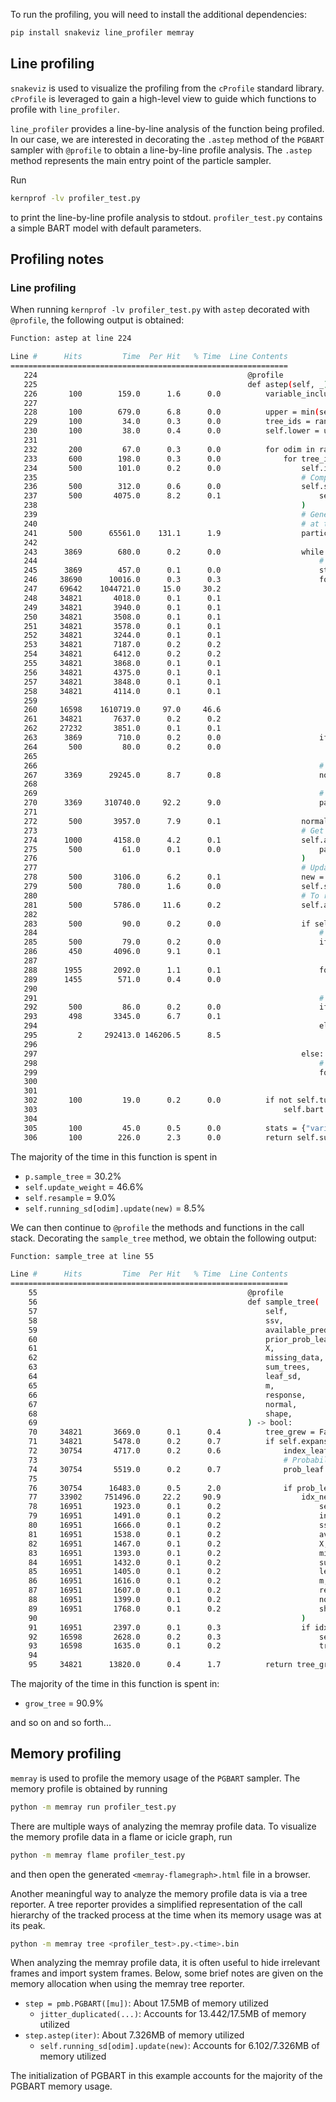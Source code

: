 To run the profiling, you will need to install the additional dependencies:

```bash
pip install snakeviz line_profiler memray
```

## Line profiling

`snakeviz` is used to visualize the profiling from the `cProfile` standard library. `cProfile` is leveraged to gain a high-level view to guide which functions to profile with `line_profiler`.

`line_profiler` provides a line-by-line analysis of the function being profiled. In our case, we are interested in decorating the `.astep` method of the `PGBART` sampler with `@profile` to obtain a line-by-line profile analysis. The `.astep` method represents the main entry point of the particle sampler.

Run

```bash
kernprof -lv profiler_test.py
```

to print the line-by-line profile analysis to stdout. `profiler_test.py` contains a simple BART model with default parameters.

## Profiling notes

### Line profiling

When running `kernprof -lv profiler_test.py` with `astep` decorated with `@profile`, the following output is obtained:

```bash
Function: astep at line 224

Line #      Hits         Time  Per Hit   % Time  Line Contents
==============================================================
   224                                               @profile
   225                                               def astep(self, _):
   226       100        159.0      1.6      0.0          variable_inclusion = np.zeros(self.num_variates, dtype="int")
   227                                           
   228       100        679.0      6.8      0.0          upper = min(self.lower + self.batch[~self.tune], self.m)
   229       100         34.0      0.3      0.0          tree_ids = range(self.lower, upper)
   230       100         38.0      0.4      0.0          self.lower = upper if upper < self.m else 0
   231                                           
   232       200         67.0      0.3      0.0          for odim in range(self.trees_shape):
   233       600        198.0      0.3      0.0              for tree_id in tree_ids:
   234       500        101.0      0.2      0.0                  self.iter += 1
   235                                                           # Compute the sum of trees without the old tree that we are attempting to replace
   236       500        312.0      0.6      0.0                  self.sum_trees_noi[odim] = (
   237       500       4075.0      8.2      0.1                      self.sum_trees[odim] - self.all_particles[odim][tree_id].tree._predict()
   238                                                           )
   239                                                           # Generate an initial set of particles
   240                                                           # at the end we return one of these particles as the new tree
   241       500      65561.0    131.1      1.9                  particles = self.init_particles(tree_id, odim)
   242                                           
   243      3869        680.0      0.2      0.0                  while True:
   244                                                               # Sample each particle (try to grow each tree), except for the first one
   245      3869        457.0      0.1      0.0                      stop_growing = True
   246     38690      10016.0      0.3      0.3                      for p in particles[1:]:
   247     69642    1044721.0     15.0     30.2                          if p.sample_tree(
   248     34821       4018.0      0.1      0.1                              self.ssv,
   249     34821       3940.0      0.1      0.1                              self.available_predictors,
   250     34821       3508.0      0.1      0.1                              self.prior_prob_leaf_node,
   251     34821       3578.0      0.1      0.1                              self.X,
   252     34821       3244.0      0.1      0.1                              self.missing_data,
   253     34821       7187.0      0.2      0.2                              self.sum_trees[odim],
   254     34821       6412.0      0.2      0.2                              self.leaf_sd[odim],
   255     34821       3868.0      0.1      0.1                              self.m,
   256     34821       4375.0      0.1      0.1                              self.response,
   257     34821       3848.0      0.1      0.1                              self.normal,
   258     34821       4114.0      0.1      0.1                              self.leaves_shape,
   259                                                                   ):
   260     16598    1610719.0     97.0     46.6                              self.update_weight(p, odim)
   261     34821       7637.0      0.2      0.2                          if p.expansion_nodes:
   262     27232       3851.0      0.1      0.1                              stop_growing = False
   263      3869        710.0      0.2      0.0                      if stop_growing:
   264       500         80.0      0.2      0.0                          break
   265                                           
   266                                                               # Normalize weights
   267      3369      29245.0      8.7      0.8                      normalized_weights = self.normalize(particles[1:])
   268                                           
   269                                                               # Resample
   270      3369     310740.0     92.2      9.0                      particles = self.resample(particles, normalized_weights)
   271                                           
   272       500       3957.0      7.9      0.1                  normalized_weights = self.normalize(particles)
   273                                                           # Get the new particle and associated tree
   274      1000       4158.0      4.2      0.1                  self.all_particles[odim][tree_id], new_tree = self.get_particle_tree(
   275       500         61.0      0.1      0.0                      particles, normalized_weights
   276                                                           )
   277                                                           # Update the sum of trees
   278       500       3106.0      6.2      0.1                  new = new_tree._predict()
   279       500        780.0      1.6      0.0                  self.sum_trees[odim] = self.sum_trees_noi[odim] + new
   280                                                           # To reduce memory usage, we trim the tree
   281       500       5786.0     11.6      0.2                  self.all_trees[odim][tree_id] = new_tree.trim()
   282                                           
   283       500         90.0      0.2      0.0                  if self.tune:
   284                                                               # Update the splitting variable and the splitting variable sampler
   285       500         79.0      0.2      0.0                      if self.iter > self.m:
   286       450       4096.0      9.1      0.1                          self.ssv = SampleSplittingVariable(self.alpha_vec)
   287                                           
   288      1955       2092.0      1.1      0.1                      for index in new_tree.get_split_variables():
   289      1455        571.0      0.4      0.0                          self.alpha_vec[index] += 1
   290                                           
   291                                                               # update standard deviation at leaf nodes
   292       500         86.0      0.2      0.0                      if self.iter > 2:
   293       498       3345.0      6.7      0.1                          self.leaf_sd[odim] = self.running_sd[odim].update(new)
   294                                                               else:
   295         2     292413.0 146206.5      8.5                          self.running_sd[odim].update(new)
   296                                           
   297                                                           else:
   298                                                               # update the variable inclusion
   299                                                               for index in new_tree.get_split_variables():
   300                                                                   variable_inclusion[index] += 1
   301                                           
   302       100         19.0      0.2      0.0          if not self.tune:
   303                                                       self.bart.all_trees.append(self.all_trees)
   304                                           
   305       100         45.0      0.5      0.0          stats = {"variable_inclusion": variable_inclusion, "tune": self.tune}
   306       100        226.0      2.3      0.0          return self.sum_trees, [stats]
```

The majority of the time in this function is spent in
- `p.sample_tree` = 30.2%
- `self.update_weight` = 46.6%
- `self.resample` = 9.0%
- `self.running_sd[odim].update(new)` = 8.5%


We can then continue to `@profile` the methods and functions in the call stack. Decorating the `sample_tree` method, we obtain the following output:

```bash
Function: sample_tree at line 55

Line #      Hits         Time  Per Hit   % Time  Line Contents
==============================================================
    55                                               @profile
    56                                               def sample_tree(
    57                                                   self,
    58                                                   ssv,
    59                                                   available_predictors,
    60                                                   prior_prob_leaf_node,
    61                                                   X,
    62                                                   missing_data,
    63                                                   sum_trees,
    64                                                   leaf_sd,
    65                                                   m,
    66                                                   response,
    67                                                   normal,
    68                                                   shape,
    69                                               ) -> bool:
    70     34821       3669.0      0.1      0.4          tree_grew = False
    71     34821       5478.0      0.2      0.7          if self.expansion_nodes:
    72     30754       4717.0      0.2      0.6              index_leaf_node = self.expansion_nodes.pop(0)
    73                                                       # Probability that this node will remain a leaf node
    74     30754       5519.0      0.2      0.7              prob_leaf = prior_prob_leaf_node[get_depth(index_leaf_node)]
    75                                           
    76     30754      16483.0      0.5      2.0              if prob_leaf < np.random.random():
    77     33902     751496.0     22.2     90.9                  idx_new_nodes = grow_tree(
    78     16951       1923.0      0.1      0.2                      self.tree,
    79     16951       1491.0      0.1      0.2                      index_leaf_node,
    80     16951       1666.0      0.1      0.2                      ssv,
    81     16951       1538.0      0.1      0.2                      available_predictors,
    82     16951       1467.0      0.1      0.2                      X,
    83     16951       1393.0      0.1      0.2                      missing_data,
    84     16951       1432.0      0.1      0.2                      sum_trees,
    85     16951       1405.0      0.1      0.2                      leaf_sd,
    86     16951       1616.0      0.1      0.2                      m,
    87     16951       1607.0      0.1      0.2                      response,
    88     16951       1399.0      0.1      0.2                      normal,
    89     16951       1768.0      0.1      0.2                      shape,
    90                                                           )
    91     16951       2397.0      0.1      0.3                  if idx_new_nodes is not None:
    92     16598       2628.0      0.2      0.3                      self.expansion_nodes.extend(idx_new_nodes)
    93     16598       1635.0      0.1      0.2                      tree_grew = True
    94                                           
    95     34821      13820.0      0.4      1.7          return tree_grew
```

The majority of the time in this function is spent in:
- `grow_tree` = 90.9%

and so on and so forth...

## Memory profiling

`memray` is used to profile the memory usage of the `PGBART` sampler. The memory profile is obtained by running

```bash
python -m memray run profiler_test.py
```

There are multiple ways of analyzing the memray profile data. To visualize the memory profile data in a flame or icicle graph, run

```bash
python -m memray flame profiler_test.py
```

and then open the generated `<memray-flamegraph>.html` file in a browser.

Another meaningful way to analyze the memory profile data is via a tree reporter. A tree reporter provides a simplified representation of the call hierarchy of the tracked process at the time when its memory usage was at its peak. 

```bash
python -m memray tree <profiler_test>.py.<time>.bin
```

When analyzing the memray profile data, it is often useful to hide irrelevant frames and import system frames. Below, some brief notes are given on the memory allocation when using the memray tree reporter.

 - `step = pmb.PGBART([mu])`: About 17.5MB of memory utilized
    - `jitter_duplicated(...)`: Accounts for 13.442/17.5MB of memory utilized
 - `step.astep(iter)`: About 7.326MB of memory utilized
    - `self.running_sd[odim].update(new)`: Accounts for 6.102/7.326MB of memory utilized

The initialization of PGBART in this example accounts for the majority of the PGBART memory usage.